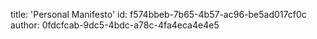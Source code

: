 title: 'Personal Manifesto'
id: f574bbeb-7b65-4b57-ac96-be5ad017cf0c
author: 0fdcfcab-9dc5-4bdc-a78c-4fa4eca4e4e5
